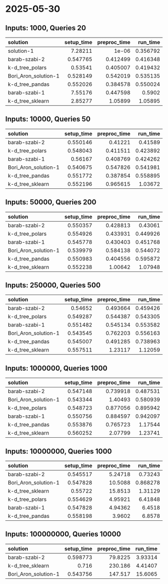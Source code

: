 # 2025-05-30

## Inputs: 1000, Queries 20

| solution             |   setup_time |   preproc_time |   run_time |
|:---------------------|-------------:|---------------:|-----------:|
| solution-1           |     7.28211  |       1e-06    |   0.356792 |
| barab-szabi-2        |     0.547765 |       0.412499 |   0.416348 |
| k-d_tree_polars      |     0.53541  |       0.405007 |   0.419432 |
| Bori_Aron_solution-1 |     0.528149 |       0.542019 |   0.535135 |
| k-d_tree_pandas      |     0.552026 |       0.384578 |   0.550024 |
| barab-szabi-1        |     7.55176  |       0.447598 |   0.5902   |
| k-d_tree_sklearn     |     2.85277  |       1.05899  |   1.05895  |

## Inputs: 10000, Queries 50

| solution             |   setup_time |   preproc_time |   run_time |
|:---------------------|-------------:|---------------:|-----------:|
| barab-szabi-2        |     0.550146 |       0.41221  |   0.41589  |
| k-d_tree_polars      |     0.548043 |       0.411511 |   0.423892 |
| barab-szabi-1        |     0.56167  |       0.408769 |   0.424262 |
| Bori_Aron_solution-1 |     0.540675 |       0.547826 |   0.541981 |
| k-d_tree_pandas      |     0.551772 |       0.387854 |   0.558895 |
| k-d_tree_sklearn     |     0.552196 |       0.965615 |   1.03672  |

## Inputs: 50000, Queries 200

| solution             |   setup_time |   preproc_time |   run_time |
|:---------------------|-------------:|---------------:|-----------:|
| barab-szabi-2        |     0.550357 |       0.428813 |   0.43061  |
| k-d_tree_polars      |     0.554926 |       0.433931 |   0.449926 |
| barab-szabi-1        |     0.545778 |       0.430403 |   0.451768 |
| Bori_Aron_solution-1 |     0.539979 |       0.584138 |   0.544072 |
| k-d_tree_pandas      |     0.550983 |       0.404556 |   0.595872 |
| k-d_tree_sklearn     |     0.552238 |       1.00642  |   1.07948  |

## Inputs: 250000, Queries 500

| solution             |   setup_time |   preproc_time |   run_time |
|:---------------------|-------------:|---------------:|-----------:|
| barab-szabi-2        |     0.54652  |       0.493664 |   0.459426 |
| k-d_tree_polars      |     0.549287 |       0.544387 |   0.543305 |
| barab-szabi-1        |     0.551482 |       0.545134 |   0.553582 |
| Bori_Aron_solution-1 |     0.543545 |       0.762203 |   0.556163 |
| k-d_tree_pandas      |     0.545007 |       0.491285 |   0.738963 |
| k-d_tree_sklearn     |     0.557511 |       1.23117  |   1.12059  |

## Inputs: 1000000, Queries 1000

| solution             |   setup_time |   preproc_time |   run_time |
|:---------------------|-------------:|---------------:|-----------:|
| barab-szabi-2        |     0.547148 |       0.739918 |   0.487531 |
| Bori_Aron_solution-1 |     0.543344 |       1.40493  |   0.580939 |
| k-d_tree_polars      |     0.548723 |       0.877056 |   0.895942 |
| barab-szabi-1        |     0.550756 |       0.884597 |   0.942097 |
| k-d_tree_pandas      |     0.553876 |       0.765723 |   1.17544  |
| k-d_tree_sklearn     |     0.560252 |       2.07799  |   1.23741  |

## Inputs: 10000000, Queries 1000

| solution             |   setup_time |   preproc_time |   run_time |
|:---------------------|-------------:|---------------:|-----------:|
| barab-szabi-2        |     0.545517 |        5.24718 |   0.73243  |
| Bori_Aron_solution-1 |     0.547828 |       10.5088  |   0.868278 |
| k-d_tree_sklearn     |     0.55722  |       15.8513  |   1.31129  |
| k-d_tree_polars      |     0.554629 |        4.95921 |   6.41848  |
| barab-szabi-1        |     0.547828 |        4.94362 |   6.4518   |
| k-d_tree_pandas      |     0.558198 |        3.9602  |   6.8578   |

## Inputs: 100000000, Queries 10000

| solution             |   setup_time |   preproc_time |   run_time |
|:---------------------|-------------:|---------------:|-----------:|
| barab-szabi-2        |     0.598773 |        79.8225 |    3.93314 |
| k-d_tree_sklearn     |     0.716    |       230.186  |    4.41407 |
| Bori_Aron_solution-1 |     0.543756 |       147.517  |   15.6065  |
